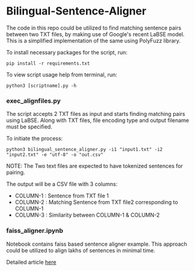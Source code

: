 # Bilingual-Sentence-Aligner

The code in this repo could be utilized to find matching sentence pairs between two TXT files, by making use of Google's recent LaBSE model.
This is a simplified implementation of the same using PolyFuzz library.

To install necessary packages for the script, run:

    pip install -r requirements.txt

To view script usage help from terminal, run:

    python3 [scriptname].py -h

### exec_alignfiles.py

The script accepts 2 TXT files as input and starts finding matching pairs using LaBSE.
Along with TXT files, file encoding type and output filename must be specified.

To initiate the process:

    python3 bilingual_sentence_aligner.py -i1 "input1.txt" -i2 "input2.txt" -e "utf-8" -o "out.csv"

NOTE: The Two text files are expected to have tokenized sentences for pairing.

The output will be a CSV file with 3 columns:

* COLUMN-1 : Sentence from TXT file 1
* COLUMN-2 : Matching Sentence from TXT file2 corresponding to COLUMN-1
* COLUMN-3 : Similarity between COLUMN-1 & COLUMN-2

### faiss_aligner.ipynb

Notebook contains faiss based sentence aligner example. This approach could be utilized to align lakhs of sentences in minimal time.

Detailed article [here](https://www.linkedin.com/pulse/building-scalable-multilingual-sentence-alignment-pipeline-pradeep/)
